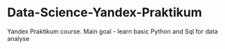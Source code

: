 # Data-Science-Yandex-Praktikum
Yandex Praktikum course. Main goal - learn basic Python and Sql for data analyse
